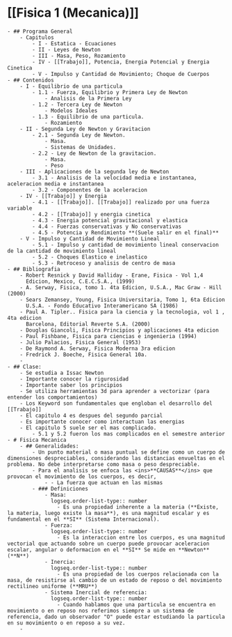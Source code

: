 # [[Fisica 1 (Mecanica)]]
	- ## Programa General
		- Capitulos
			- I - Estatica - Ecuaciones
			- II - Leyes de Newton
			- III - Masa, Peso, Rozamiento
			- IV - [[Trabajo]], Potencia, Energia Potencial y Energia Cinetica
			- V - Impulso y Cantidad de Movimiento; Choque de Cuerpos
	- ## Contenidos
		- I - Equilibrio de una particula
			- 1.1 - Fuerza, Equilibrio y Primera Ley de Newton
				- Analisis de la Primera Ley
			- 1.2 - Tercera Ley de Newton
				- Modelos Ideales
			- 1.3 - Equilibrio de una particula.
				- Rozamiento
		- II - Segunda Ley de Newton y Gravitacion
			- 2.1 - Segunda Ley de Newton.
				- Masa.
				- Sistemas de Unidades.
			- 2.2 - Ley de Newton de la gravitacion.
				- Masa.
				- Peso
		- III - Aplicaciones de la segunda ley de Newton
			- 3.1 - Analisis de la velocidad media e instantanea, aceleracion media e instantanea
			- 3.2 - Componentes de la aceleracion
		- IV - [[Trabajo]] y Energia
			- 4.1 - [[Trabajo]]. [[Trabajo]] realizado por una fuerza variable
			- 4.2 - [[Trabajo]] y energia cinetica
			- 4.3 - Energia potencial gravitacional y elastica
			- 4.4 - Fuerzas conservativas y No conservativas
			- 4.5 - Potencia y Rendimiento **(Suele salir en el final)**
		- V - Impulso y Cantidad de Movimiento Lineal
			- 5.1 - Impulso y cantidad de movimiento lineal conservacion de la cantidad de movimiento lineal
			- 5.2 - Choques Elastico e inelastico
			- 5.3 - Retroceso y analisis de centro de masa
	- ## Bibliografia
		- Robert Resnick y David Halliday - Erane, Fisica - Vol 1,4
		  Edicion, Mexico, C.E.C.S.A., (1999)
		- A. Serway, Fisica, tomo 1. 4ta Edicion, U.S.A., Mac Graw - Hill (2000)
		- Sears Zemansey, Young, Fisica Universitaria, Tomo 1, 6ta Edicion 
		  U.S.A. - Fondo Educativo Interamericano SA (1986)
		- Paul A. Tipler.. Fisica para la ciencia y la tecnologia, vol 1 , 4ta edicion
		  Barcelona, Editorial Reverte S.A. (2000)
		- Douglas Giancoli, Fisica Principios y aplicaciones 4ta edicion
		- Paul Fishbane, Fisica para ciencias e ingenieria (1994)
		- Julio Palacios, Fisica General (1953)
		- De Raymond A. Serway, Fisica Moderna 3ra edicion
		- Fredrick J. Boeche, Fisica General 10a.
		-
	- ## Clase:
		- Se estudia a Issac Newton
		- Importante conocer la rigurosidad
		- Importante saber los principios
		- Se utiliza herramientas 3d para aprender a vectorizar (para entender los comportamientos)
		- Los Keyword son fundamentales que engloban el desarrollo del [[Trabajo]]
		- El capitulo 4 es despues del segundo parcial
		- Es importante conocer como interactuan las energias
		- El capitulo 5 suele ser el mas complicado.
			- 5.1 y 5.2 fueron los mas complicados en el semestre anterior
	- # Fisica Mecanica
		- ## Generalidades:
			- Un punto material o masa puntual se define como un cuerpo de dimensiones despreciables, considerando las distancias envueltas en el problema. No debe interpretarse como masa o peso despreciable.
			- Para el analisis se enfoca las <ins>**CAUSAS**</ins> que provocan el movimiento de los cuerpos, es decir,
				- - La fuerza que actuan en las mismas
			- ### Definiciones
				- Masa:
				  logseq.order-list-type:: number
					- Es una propiedad inherente a la materia (**Existe, la materia, luego existe la masa**), es una magnitud escalar y es fundamental en el **SI** (Sistema Internacional).
				- Fuerza:
				  logseq.order-list-type:: number
					- Es la interaccion entre los cuerpos, es una magnitud vectorial que actuando sobre un cuerpo puede provocar aceleracion escalar, angular o deformacion en el **SI** Se mide en **Newton** (**N**)
				- Inercia:
				  logseq.order-list-type:: number
					- Es una propiedad de los cuerpos relacionada con la masa, de resistirse al cambio de un estado de reposo o del movimiento rectilineo uniforme (**MRU**)
				- Sistema Inercial de referencia:
				  logseq.order-list-type:: number
					- Cuando hablamos que una particula se encuentra en movimiento o en reposo nos referimos siempre a un sistema de referencia, dado un observador "O" puede estar estudiando la particula en su movimiento o en reposo a su vez.
		-